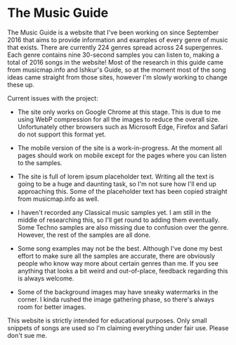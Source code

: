 # The Music Guide
The Music Guide is a website that I've been working on since September 2016 that aims to provide information and examples of every genre of music that exists. There are currently 224 genres spread across 24 supergenres. Each genre contains nine 30-second samples you can listen to, making a total of 2016 songs in the website! Most of the research in this guide came from musicmap.info and Ishkur's Guide, so at the moment most of the song ideas came straight from those sites, however I'm slowly working to change these up.

Current issues with the project:

 - The site only works on Google Chrome at this stage. This is due to me using WebP compression for all the images to reduce the overall size. Unfortunately other browsers such as Microsoft Edge, Firefox and Safari do not support this format yet.

- The mobile version of the site is a work-in-progress. At the moment all pages should work on mobile except for the pages where you can listen to the samples.

- The site is full of lorem ipsum placeholder text. Writing all the text is going to be a huge and daunting task, so I'm not sure how I'll end up approaching this. Some of the placeholder text has been copied straight from musicmap.info as well.

- I haven't recorded any Classical music samples yet. I am still in the middle of researching this, so I'll get round to adding them eventually. Some Techno samples are also missing due to confusion over the genre. However, the rest of the samples are all done.

- Some song examples may not be the best. Although I've done my best effort to make sure all the samples are accurate, there are obviously people who know way more about certain genres than me. If you see anything that looks a bit weird and out-of-place, feedback regarding this is always welcome.

- Some of the background images may have sneaky watermarks in the corner. I kinda rushed the image gathering phase, so there's always room for better images.

This website is strictly intended for educational purposes. Only small snippets of songs are used so I'm claiming everything under fair use. Please don't sue me.
